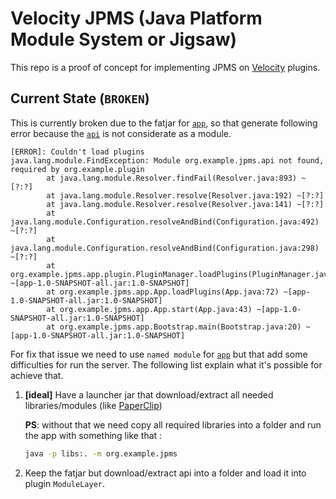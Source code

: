 # Velocity JPMS (Java Platform Module System or Jigsaw)

This repo is a proof of concept for implementing JPMS on [Velocity](https://velocitypowered.com/) plugins.

## Current State (`BROKEN`)

This is currently broken due to the fatjar for [`app`](/app), so that generate following error because the [`api`](/api)
is not considerate as a module.

```log
[ERROR]: Couldn't load plugins
java.lang.module.FindException: Module org.example.jpms.api not found, required by org.example.plugin
        at java.lang.module.Resolver.findFail(Resolver.java:893) ~[?:?]
        at java.lang.module.Resolver.resolve(Resolver.java:192) ~[?:?]
        at java.lang.module.Resolver.resolve(Resolver.java:141) ~[?:?]
        at java.lang.module.Configuration.resolveAndBind(Configuration.java:492) ~[?:?]
        at java.lang.module.Configuration.resolveAndBind(Configuration.java:298) ~[?:?]
        at org.example.jpms.app.plugin.PluginManager.loadPlugins(PluginManager.java:59) ~[app-1.0-SNAPSHOT-all.jar:1.0-SNAPSHOT]
        at org.example.jpms.app.App.loadPlugins(App.java:72) ~[app-1.0-SNAPSHOT-all.jar:1.0-SNAPSHOT]
        at org.example.jpms.app.App.start(App.java:43) ~[app-1.0-SNAPSHOT-all.jar:1.0-SNAPSHOT]
        at org.example.jpms.app.Bootstrap.main(Bootstrap.java:20) ~[app-1.0-SNAPSHOT-all.jar:1.0-SNAPSHOT]
```

For fix that issue we need to use `named module` for [`app`](/app) but that add some difficulties for run the server.
The following list explain what it's possible for achieve that.

1. **[ideal]** Have a launcher jar that download/extract all needed libraries/modules (like [PaperClip](https://github.com/PaperMC/Paperclip))

    **PS**: without that we need copy all required libraries into a folder and run the app with something like that :

    ```sh
    java -p libs:. -m org.example.jpms
    ```

2. Keep the fatjar but download/extract api into a folder and load it into plugin `ModuleLayer`.
